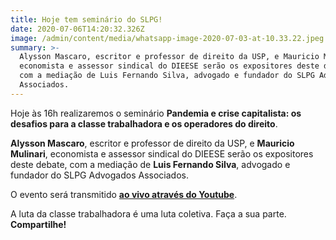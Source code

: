 ```yaml
---
title: Hoje tem seminário do SLPG!
date: 2020-07-06T14:20:32.326Z
image: /admin/content/media/whatsapp-image-2020-07-03-at-10.33.22.jpeg
summary: >-
  Alysson Mascaro, escritor e professor de direito da USP, e Mauricio Mulinari,
  economista e assessor sindical do DIEESE serão os expositores deste debate,
  com a mediação de Luis Fernando Silva, advogado e fundador do SLPG Advogados
  Associados.
---
```

Hoje às 16h realizaremos o seminário **Pandemia e crise capitalista: os desafios para a classe trabalhadora e os operadores do direito**.

**Alysson Mascaro**, escritor e professor de direito da USP, e **Mauricio Mulinari**, economista e assessor sindical do DIEESE serão os expositores deste debate, com a mediação de **Luis Fernando Silva**, advogado e fundador do SLPG Advogados Associados.

O evento será transmitido [**ao vivo através do Youtube**](https://www.youtube.com/watch?v=1NaHp4RHMGw).  

A luta da classe trabalhadora é uma luta coletiva. Faça a sua parte. **Compartilhe!**
